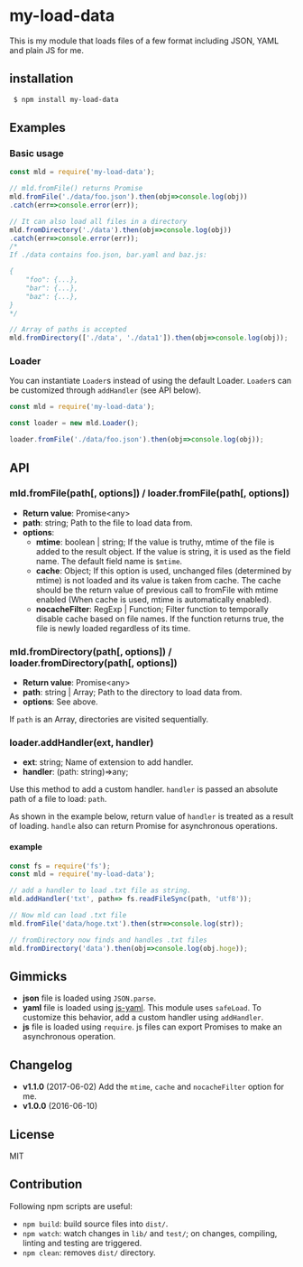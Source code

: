 # my-load-data
This is my module that loads files of a few format including JSON, YAML and plain JS for me.

## installation
```sh
 $ npm install my-load-data
```

## Examples

### Basic usage
```js
const mld = require('my-load-data');

// mld.fromFile() returns Promise
mld.fromFile('./data/foo.json').then(obj=>console.log(obj))
.catch(err=>console.error(err));

// It can also load all files in a directory
mld.fromDirectory('./data').then(obj=>console.log(obj))
.catch(err=>console.error(err));
/*
If ./data contains foo.json, bar.yaml and baz.js:

{
    "foo": {...},
    "bar": {...},
    "baz": {...},
}
*/

// Array of paths is accepted
mld.fromDirectory(['./data', './data1']).then(obj=>console.log(obj));
```

### Loader
You can instantiate `Loader`s instead of using the default Loader. `Loader`s can be customized through `addHandler` (see API below).

```js
const mld = require('my-load-data');

const loader = new mld.Loader();

loader.fromFile('./data/foo.json').then(obj=>console.log(obj));
```

## API

### mld.fromFile(path[, options]) / loader.fromFile(path[, options])
- **Return value**: Promise&lt;any&gt;
- **path**: string; Path to the file to load data from.
- **options**:
  - **mtime**: boolean | string; If the value is truthy, mtime of the file is added to the result object. If the value is string, it is used as the field name. The default field name is `$mtime`.
  - **cache**: Object; If this option is used, unchanged files (determined by mtime) is not loaded and its value is taken from cache. The cache should be the return value of previous call to fromFile with mtime enabled (When cache is used, mtime is automatically enabled).
  - **nocacheFilter**: RegExp | Function; Filter function to temporally disable cache based on file names. If the function returns true, the file is newly loaded regardless of its time. 

### mld.fromDirectory(path[, options]) / loader.fromDirectory(path[, options])
- **Return value**: Promise&lt;any&gt;
- **path**: string | Array<string>; Path to the directory to load data from.
- **options**: See above.

If `path` is an Array, directories are visited sequentially. 

### loader.addHandler(ext, handler)
- **ext**: string; Name of extension to add handler.
- **handler**: (path: string)=&gt;any;

Use this method to add a custom handler. `handler` is passed an absolute path of a file to load: `path`.

As shown in the example below, return value of `handler` is treated as a result of loading. `handle` also can return Promise for asynchronous operations.

#### example
```js
const fs = require('fs');
const mld = require('my-load-data');

// add a handler to load .txt file as string.
mld.addHandler('txt', path=> fs.readFileSync(path, 'utf8'));

// Now mld can load .txt file
mld.fromFile('data/hoge.txt').then(str=>console.log(str));

// fromDirectory now finds and handles .txt files
mld.fromDirectory('data').then(obj=>console.log(obj.hoge));
```

## Gimmicks
- **json** file is loaded using `JSON.parse`.
- **yaml** file is loaded using [js-yaml](https://www.npmjs.com/package/js-yaml). This module uses `safeLoad`. To customize this behavior, add a custom handler using `addHandler`.
- **js** file is loaded using `require`. js files can export Promises to make an asynchronous operation.

## Changelog
- **v1.1.0** (2017-06-02) Add the `mtime`, `cache` and `nocacheFilter` option for me.
- **v1.0.0** (2016-06-10)

## License
MIT

## Contribution
Following npm scripts are useful:

- `npm build`: build source files into `dist/`.
- `npm watch`: watch changes in `lib/` and `test/`; on changes, compiling, linting and testing are triggered.
- `npm clean`: removes `dist/` directory.
